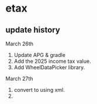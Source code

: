 # etax

## update history

March 26th
1. Update APG & gradle
2. Add the 2025 income tax value.
3. Add WheelDataPicker library.

March 27th
1. convert to using xml.
2. 